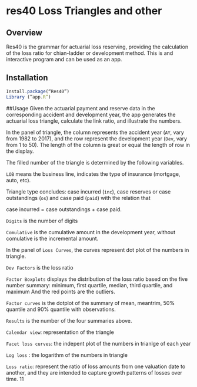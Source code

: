 # res40 Loss Triangles and other

## Overview

Res40 is the grammar for actuarial loss reserving, providing the calculation of the loss ratio for chian-ladder or development method. This is and interactive program and can be used as an app. 

## Installation 
```javascript
Install.package(“Res40”)  
Library (”app.R”)
```
##Usage 
Given the actuarial payment and reserve data in the corresponding accident and development year, the app generates the actuarial loss triangle, calculate the link ratio, and illustrate the numbers.

In the panel of triangle, the column represents the accident year (`AY`, vary from 1982 to 2017), and the row represent the development year (`Dev`, vary from 1 to 50). The length of the column is great or equal the length of row in the display. 

The filled number of the triangle is determined by the following variables.  

`LOB` means the business line, indicates the type of insurance (mortgage, auto, etc).   

Triangle type concludes: case incurred (`inc`), case reserves or case outstandings (`os`) and case paid (`paid`) with the relation that 

case incurred = case outstandings + case paid. 

`Digits` is the number of digits

`Comulative` is the cumulative amount in the development year, without comulative is the incremental amount.

In the panel of `Loss Curves`, the curves represent dot plot of the numbers in triangle.

`Dev Factors` is the loss ratio

`Factor Boxplots` displays the distribution of the loss ratio based on the five number summary: minimum, first quartile, median, third quartile, and maximum
And the red points are the outliers. 

`Factor curves` is the dotplot of the summary of mean, meantrim, 50% quantile and 90% quantile with observations.

`Results` is the number of the four summaries above.

`Calendar view`: representation of the triangle  

`Facet loss curves`: the indepent plot of the numbers in trianlge of each year 

`Log loss` : the logarithm of the numbers in triangle

`Loss ratio`: represent the ratio of loss amounts from one valuation date to another, and they are intended to capture growth patterns of losses over time. 
11





